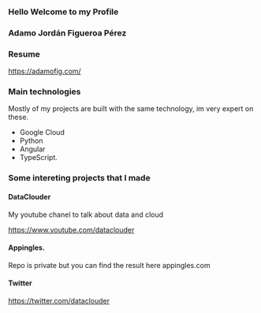 ### Hello Welcome to my Profile

### Adamo Jordán Figueroa Pérez



### Resume 
https://adamofig.com/

### Main technologies 

Mostly of my projects are built with the same technology, im very expert on these.

* Google Cloud 
* Python
* Angular
* TypeScript.


### Some intereting projects that I made

#### DataClouder

My youtube chanel to talk about data and cloud 

https://www.youtube.com/dataclouder


#### Appingles.

Repo is private but you can find the result here 
appingles.com


#### Twitter 
https://twitter.com/dataclouder

<!--
**adamofig/adamofig** is a ✨ _special_ ✨ repository because its `README.md` (this file) appears on your GitHub profile.

Here are some ideas to get you started:

- 🔭 I’m currently working on ...
- 🌱 I’m currently learning ...
- 👯 I’m looking to collaborate on ...
- 🤔 I’m looking for help with ...
- 💬 Ask me about ...
- 📫 How to reach me: ...
- 😄 Pronouns: ...
- ⚡ Fun fact: ...
-->
